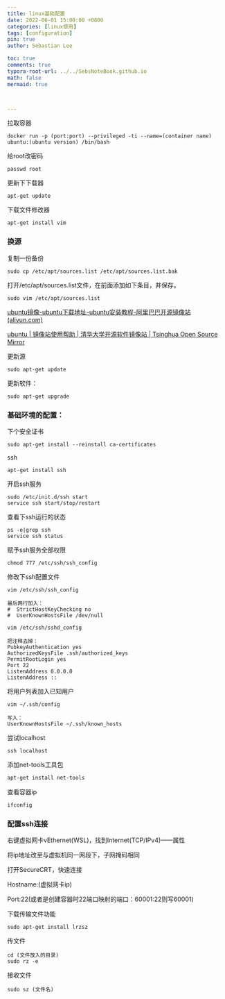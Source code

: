 ```yaml
---
title: linux基础配置
date: 2022-06-01 15:00:00 +0800
categories: [linux使用]
tags: [configuration]
pin: true
author: Sebastian Lee

toc: true
comments: true
typora-root-url: ../../SebsNoteBook.github.io
math: false
mermaid: true



---
```


拉取容器

```
docker run -p (port:port) --privileged -ti --name=(container name) ubuntu:(ubuntu version) /bin/bash
```

给root改密码

```
passwd root
```

更新下下载器

```
apt-get update
```

下载文件修改器

```
apt-get install vim
```

### 换源

复制一份备份

```
sudo cp /etc/apt/sources.list /etc/apt/sources.list.bak
```

打开/etc/apt/sources.list文件，在前面添加如下条目，并保存。

```
sudo vim /etc/apt/sources.list
```

[ubuntu镜像-ubuntu下载地址-ubuntu安装教程-阿里巴巴开源镜像站 (aliyun.com)](https://developer.aliyun.com/mirror/ubuntu)



[ubuntu | 镜像站使用帮助 | 清华大学开源软件镜像站 | Tsinghua Open Source Mirror](https://mirrors.tuna.tsinghua.edu.cn/help/ubuntu/)

更新源

```text
sudo apt-get update
```

更新软件：

```text
sudo apt-get upgrade
```

### 基础环境的配置：

下个安全证书

```
sudo apt-get install --reinstall ca-certificates
```

ssh

```
apt-get install ssh
```

开启ssh服务

```
sudo /etc/init.d/ssh start
service ssh start/stop/restart
```

查看下ssh运行的状态

```
ps -e|grep ssh
service ssh status
```

赋予ssh服务全部权限

```
chmod 777 /etc/ssh/ssh_config
```

修改下ssh配置文件

```
vim /etc/ssh/ssh_config

最后两行加入：
#  StrictHostKeyChecking no
#  UserKnownHostsFile /dev/null

vim /etc/ssh/sshd_config

把注释去掉：
PubkeyAuthentication yes
AuthorizedKeysFile .ssh/authorized_keys
PermitRootLogin yes
Port 22
ListenAddress 0.0.0.0
ListenAddress ::
```

将用户列表加入已知用户

```
vim ~/.ssh/config

写入：
UserKnownHostsFile ~/.ssh/known_hosts
```

尝试localhost

```
ssh localhost
```

添加net-tools工具包

```html
apt-get install net-tools
```

查看容器ip

```
ifconfig
```

### 配置ssh连接

右键虚拟网卡vEthernet(WSL)，找到Internet(TCP/IPv4)——属性

将ip地址改至与虚拟机同一网段下，子网掩码相同

打开SecureCRT，快速连接

Hostname:(虚拟网卡ip)

Port:22(或者是创建容器时22端口映射的端口：60001:22则写60001)

下载传输文件功能

```
sudo apt-get install lrzsz
```

传文件

```
cd (文件放入的目录)
sudo rz -e
```

接收文件

```
sudo sz (文件名)
```

